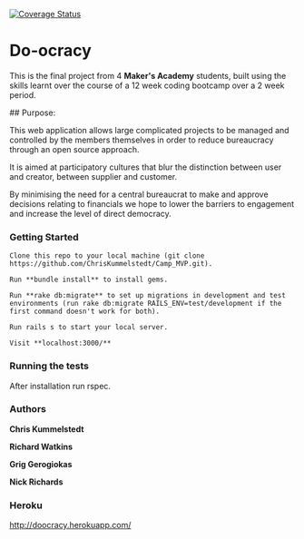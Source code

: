 [![Coverage Status](https://coveralls.io/repos/github/ChrisKummelstedt/Camp_MVP/badge.svg?branch=master)](https://coveralls.io/github/ChrisKummelstedt/Camp_MVP?branch=master)

# Do-ocracy

This is the final project from 4 **Maker's Academy** students, built using the skills learnt over the course of a 12 week coding bootcamp over a 2 week period.


## Purpose:

This web application allows large complicated projects to be managed and controlled by the members themselves in order to reduce bureaucracy through an open source approach.

It is aimed at participatory cultures that blur the distinction between user and creator, between supplier and customer.

By minimising the need for a central bureaucrat to make and approve decisions relating to financials we hope to lower the barriers to engagement and increase the level of direct democracy.

### Getting Started

```
Clone this repo to your local machine (git clone https://github.com/ChrisKummelstedt/Camp_MVP.git).

Run **bundle install** to install gems.

Run **rake db:migrate** to set up migrations in development and test environments (run rake db:migrate RAILS_ENV=test/development if the first command doesn't work for both).

Run rails s to start your local server.

Visit **localhost:3000/**

```

### Running the tests

After installation run rspec.

### Authors

**Chris Kummelstedt**

**Richard Watkins**

**Grig Gerogiokas**

**Nick Richards**

### Heroku

http://doocracy.herokuapp.com/












